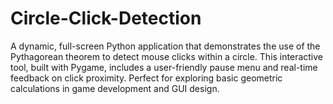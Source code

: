 # Circle-Click-Detection
A dynamic, full-screen Python application that demonstrates the use of the Pythagorean theorem to detect mouse clicks within a circle. This interactive tool, built with Pygame, includes a user-friendly pause menu and real-time feedback on click proximity. Perfect for exploring basic geometric calculations in game development and GUI design.
